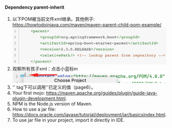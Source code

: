 #### Dependency parent-inherit
1. 以下POM被当前文件xml继承。其他例子:
https://howtodoinjava.com/maven/maven-parent-child-pom-example/ 
![parentPOM.png](img%2FparentPOM.png)
2. 观察所有孩子xml：点击小蓝标m
![checkallchildrenxml.png](img%2Fcheckallchildrenxml.png)
3. '<dependencies>' tag下可以调用'<properties>'已定义的值（page6）。
4. Your first mojo: https://maven.apache.org/guides/plugin/guide-java-plugin-development.html.
5. NPM is the Node.js version of Maven.
6. How to use a jar file: https://docs.oracle.com/javase/tutorial/deployment/jar/basicsindex.html.
7. To use jar file in your project, import it directly in IDE.